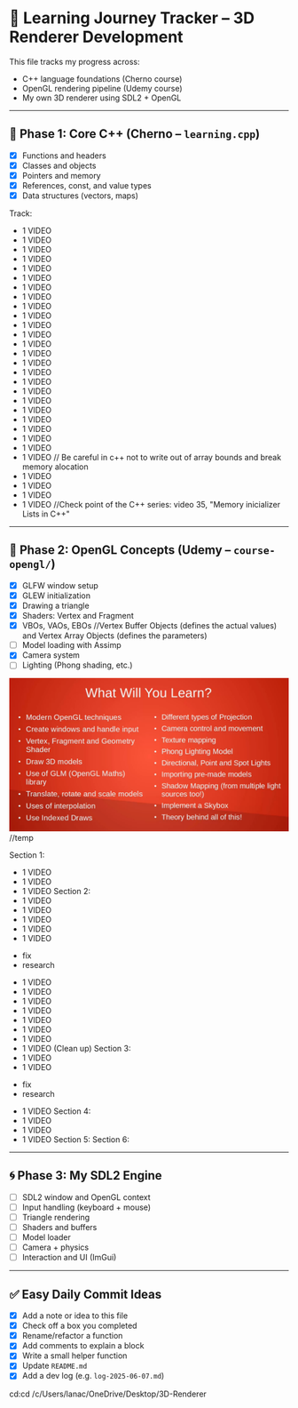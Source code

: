 # 🎯 Learning Journey Tracker – 3D Renderer Development

This file tracks my progress across:
- C++ language foundations (Cherno course)
- OpenGL rendering pipeline (Udemy course)
- My own 3D renderer using SDL2 + OpenGL

---

## 🧱 Phase 1: Core C++ (Cherno – `learning.cpp`)
- [X] Functions and headers
- [x] Classes and objects
- [X] Pointers and memory
- [X] References, const, and value types
- [X] Data structures (vectors, maps)

Track:
- 1 VIDEO
- 1 VIDEO
- 1 VIDEO
- 1 VIDEO
- 1 VIDEO
- 1 VIDEO
- 1 VIDEO
- 1 VIDEO
- 1 VIDEO
- 1 VIDEO
- 1 VIDEO
- 1 VIDEO
- 1 VIDEO
- 1 VIDEO
- 1 VIDEO
- 1 VIDEO
- 1 VIDEO
- 1 VIDEO
- 1 VIDEO
- 1 VIDEO
- 1 VIDEO
- 1 VIDEO
- 1 VIDEO
- 1 VIDEO
- 1 VIDEO // Be careful in c++ not to write out of array bounds and break memory alocation
- 1 VIDEO
- 1 VIDEO
- 1 VIDEO
- 1 VIDEO
//Check point of the C++ series: video 35, "Memory inicializer Lists in C++"

---

## 🔺 Phase 2: OpenGL Concepts (Udemy – `course-opengl/`)
- [X] GLFW window setup
- [X] GLEW initialization
- [X] Drawing a triangle
- [X] Shaders: Vertex and Fragment
- [X] VBOs, VAOs, EBOs //Vertex Buffer Objects (defines the actual values) and Vertex Array Objects (defines the parameters)
- [ ] Model loading with Assimp
- [X] Camera system
- [ ] Lighting (Phong shading, etc.)

![alt text](image.png) //temp

Section 1:
  - 1 VIDEO
  - 1 VIDEO
  - 1 VIDEO
Section 2:
  - 1 VIDEO
  - 1 VIDEO
  - 1 VIDEO
  - 1 VIDEO
  - 1 VIDEO
  + fix
  + research
  - 1 VIDEO
  - 1 VIDEO
  - 1 VIDEO
  - 1 VIDEO
  - 1 VIDEO
  - 1 VIDEO
  - 1 VIDEO
  - 1 VIDEO (Clean up)
Section 3:
  - 1 VIDEO
  - 1 VIDEO
  + fix
  + research
  - 1 VIDEO
Section 4:
  - 1 VIDEO
  - 1 VIDEO
  - 1 VIDEO
Section 5:
Section 6:

---

## 🌀 Phase 3: My SDL2 Engine
- [ ] SDL2 window and OpenGL context
- [ ] Input handling (keyboard + mouse)
- [ ] Triangle rendering
- [ ] Shaders and buffers
- [ ] Model loader
- [ ] Camera + physics
- [ ] Interaction and UI (ImGui)

---

## ✅ Easy Daily Commit Ideas
- [X] Add a note or idea to this file
- [X] Check off a box you completed
- [X] Rename/refactor a function
- [X] Add comments to explain a block
- [X] Write a small helper function
- [X] Update `README.md`
- [X] Add a dev log (e.g. `log-2025-06-07.md`)

cd:cd /c/Users/lanac/OneDrive/Desktop/3D-Renderer
